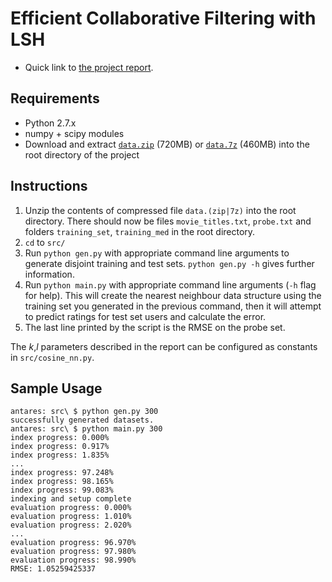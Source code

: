 Efficient Collaborative Filtering with LSH
==========================================

* Quick link to [the project report](http://www.cse.unsw.edu.au/~dgol478/report.pdf).

Requirements
------------

* Python 2.7.x
* numpy + scipy modules
* Download and extract [`data.zip`](https://dl.dropboxusercontent.com/u/1103246/data.zip) (720MB) or [`data.7z`](https://dl.dropboxusercontent.com/u/1103246/data.7z) (460MB) into the root directory of the project

Instructions
------------

1. Unzip the contents of compressed file `data.(zip|7z)` into the root directory. There should now be files `movie_titles.txt`, `probe.txt` and folders `training_set`, `training_med` in the root directory.
2. `cd` to `src/`
3. Run `python gen.py` with appropriate command line arguments to generate disjoint training and test sets. `python gen.py -h` gives further information.
4. Run `python main.py` with appropriate command line arguments (`-h` flag for help). This will create the nearest neighbour data structure using the training set you generated in the previous command, then it will attempt to predict ratings for test set users and calculate the error.
5. The last line printed by the script is the RMSE on the probe set.

The *k*,*l* parameters described in the report can be configured as constants in `src/cosine_nn.py`.

Sample Usage
------------

```
antares: src\ $ python gen.py 300
successfully generated datasets.
antares: src\ $ python main.py 300
index progress: 0.000%
index progress: 0.917%
index progress: 1.835%
...
index progress: 97.248%
index progress: 98.165%
index progress: 99.083%
indexing and setup complete
evaluation progress: 0.000%
evaluation progress: 1.010%
evaluation progress: 2.020%
...
evaluation progress: 96.970%
evaluation progress: 97.980%
evaluation progress: 98.990%
RMSE: 1.05259425337
```
